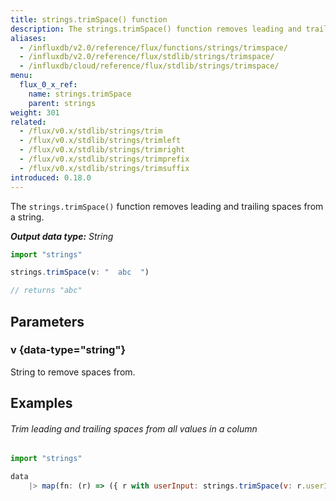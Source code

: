 ```yaml
---
title: strings.trimSpace() function
description: The strings.trimSpace() function removes leading and trailing spaces from a string.
aliases:
  - /influxdb/v2.0/reference/flux/functions/strings/trimspace/
  - /influxdb/v2.0/reference/flux/stdlib/strings/trimspace/
  - /influxdb/cloud/reference/flux/stdlib/strings/trimspace/
menu:
  flux_0_x_ref:
    name: strings.trimSpace
    parent: strings
weight: 301
related:
  - /flux/v0.x/stdlib/strings/trim
  - /flux/v0.x/stdlib/strings/trimleft
  - /flux/v0.x/stdlib/strings/trimright
  - /flux/v0.x/stdlib/strings/trimprefix
  - /flux/v0.x/stdlib/strings/trimsuffix
introduced: 0.18.0
---
```


The `strings.trimSpace()` function removes leading and trailing spaces from a string.

_**Output data type:** String_

```js
import "strings"

strings.trimSpace(v: "  abc  ")

// returns "abc"
```

## Parameters

### v {data-type="string"}
String to remove spaces from.

## Examples

###### Trim leading and trailing spaces from all values in a column
```js
import "strings"

data
    |> map(fn: (r) => ({ r with userInput: strings.trimSpace(v: r.userInput) }))
```
